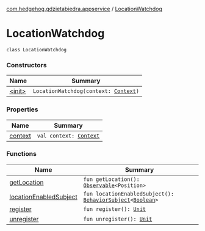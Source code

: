 [com.hedgehog.gdzietabiedra.appservice](../index.md) / [LocationWatchdog](./index.md)

# LocationWatchdog

`class LocationWatchdog`

### Constructors

| Name | Summary |
|---|---|
| [&lt;init&gt;](-init-.md) | `LocationWatchdog(context: `[`Context`](https://developer.android.com/reference/android/content/Context.html)`)` |

### Properties

| Name | Summary |
|---|---|
| [context](context.md) | `val context: `[`Context`](https://developer.android.com/reference/android/content/Context.html) |

### Functions

| Name | Summary |
|---|---|
| [getLocation](get-location.md) | `fun getLocation(): `[`Observable`](http://reactivex.io/RxJava/javadoc/io/reactivex/Observable.html)`<Position>` |
| [locationEnabledSubject](location-enabled-subject.md) | `fun locationEnabledSubject(): `[`BehaviorSubject`](http://reactivex.io/RxJava/javadoc/io/reactivex/subjects/BehaviorSubject.html)`<`[`Boolean`](https://kotlinlang.org/api/latest/jvm/stdlib/kotlin/-boolean/index.html)`>` |
| [register](register.md) | `fun register(): `[`Unit`](https://kotlinlang.org/api/latest/jvm/stdlib/kotlin/-unit/index.html) |
| [unregister](unregister.md) | `fun unregister(): `[`Unit`](https://kotlinlang.org/api/latest/jvm/stdlib/kotlin/-unit/index.html) |
